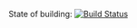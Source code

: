State of building: [![Build Status](https://travis-ci.com/rjshrjndrn/travis.svg?branch=master)](https://travis-ci.com/rjshrjndrn/travis)

